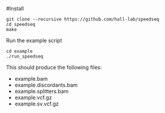 #Install
```
git clone --recursive https://github.com/hall-lab/speedseq
cd speedseq
make
```
Run the example script
```
cd example
./run_speedseq
```
This should produce the following files:
* example.bam
* example.discordants.bam
* example.splitters.bam
* example.vcf.gz
* example.sv.vcf.gz


